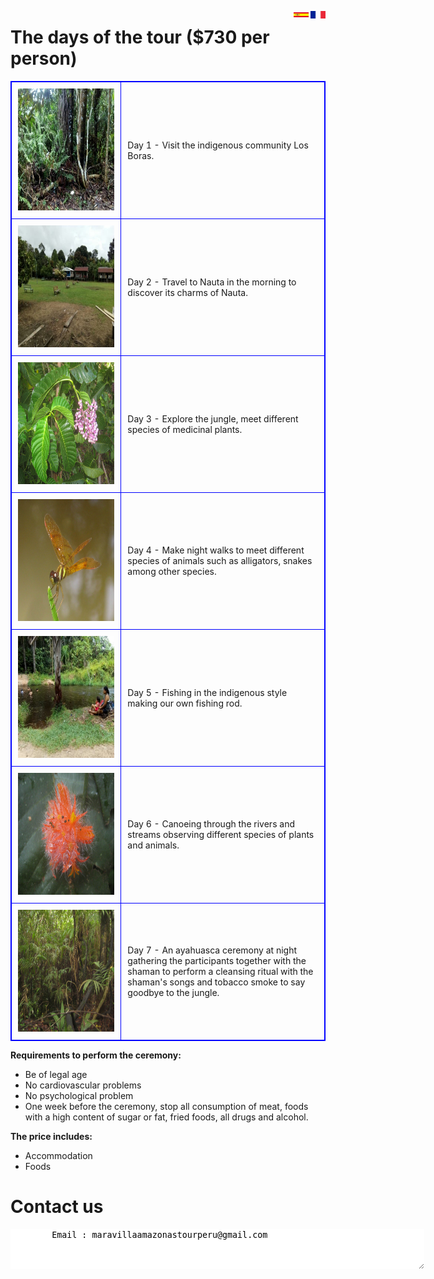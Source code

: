 <style>  
table, th, td {  
  border: 1px solid blue;  
  border-collapse: collapse;  
}  
th, td {  
  padding: 10px;  
}  
</style>

<A HREF="index-fr"><IMG SRC="drapeau-fr-r.jpg" height="12" width="24" ALT="?" BORDER=0 ALIGN="right"></A>
<A HREF=""><IMG SRC="blanc.jpg" height="12" width="3" ALT="?" BORDER=0 ALIGN="right"></A>
<A HREF="index.html"><IMG SRC="bandera-sp.jpg" height="12" width="24" ALT="?" BORDER=0 ALIGN="right"></A>

# The days of the tour ($730 per person)

<table border="1">  
<tr><td width="35%"><IMG SRC="photo_291%4014-03-2022_16-39-18-a.jpg" height="195" width="260" middle ALT="" BORDER=0></td><td width="65%">Day 1 - Visit the indigenous community Los Boras.</td></tr>  
<tr><td><IMG SRC="photo_289%4014-03-2022_16-39-17_thumb.jpg" height="195" width="260" middle ALT="" BORDER=0></td><td>Day 2 - Travel to Nauta in the morning to discover its charms of Nauta.</td></tr>  
<tr><td><IMG SRC="Resize of IMG3_2212.JPG" height="195" width="260" middle ALT="" BORDER=0></td><td>Day 3 - Explore the jungle, meet different species of medicinal plants.</td></tr>  
<tr><td><IMG SRC="Resize of IMG3_0541.JPG" height="195" width="260" middle ALT="" BORDER=0></td><td>Day 4 - Make night walks to meet different species of animals such as alligators, snakes among other species.</td></tr>  
<tr><td><IMG SRC="photo_285%4014-03-2022_16-39-09_thumb.jpg" height="195" width="260" middle ALT="" BORDER=0></td><td>Day 5 - Fishing in the indigenous style making our own fishing rod.</td></tr>  
<tr><td><IMG SRC="Resize of IMG3_2439.JPG" height="195" width="260" middle ALT="" BORDER=0></td><td>Day 6 - Canoeing through the rivers and streams observing different species of plants and animals.</td></tr> 
<tr><td><IMG SRC="Resize of IMG3_4650.JPG" height="195" width="260" middle ALT="" BORDER=0></td><td>Day 7 - An ayahuasca ceremony at night gathering the participants together with the shaman to perform a cleansing ritual with the shaman's songs and tobacco smoke to say goodbye to the jungle.</td></tr> 
</table>


<b>Requirements to perform the ceremony:</b>

- Be of legal age
- No cardiovascular problems
- No psychological problem
- One week before the ceremony, stop all consumption of meat, foods with a high content of sugar or fat, fried foods, all drugs and alcohol.
	
<b>The price includes:</b>

- Accommodation
- Foods

	
# Contact us

<textarea STYLE="border-style: none;" cols=80 rows=4>
        Email : maravillaamazonastourperu@gmail.com

</textarea>
